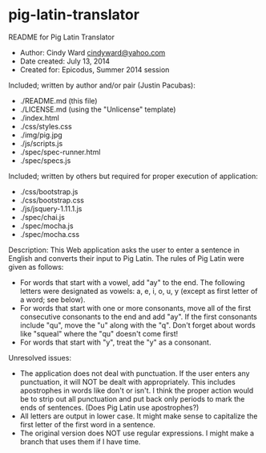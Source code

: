 pig-latin-translator
====================

README for Pig Latin Translator

* Author: Cindy Ward <cindyward@yahoo.com>
* Date created: July 13, 2014
* Created for:  Epicodus, Summer 2014 session

Included; written by author and/or pair (Justin Pacubas):
* ./README.md (this file)
* ./LICENSE.md (using the "Unlicense" template)
* ./index.html
* ./css/styles.css
* ./img/pig.jpg
* ./js/scripts.js
* ./spec/spec-runner.html
* ./spec/specs.js

Included; written by others but required for proper execution of application:
* ./css/bootstrap.js
* ./css/bootstrap.css
* ./js/jsquery-1.11.1.js
* ./spec/chai.js
* ./spec/mocha.js
* ./spec/mocha.css

Description:
This Web application asks the user to enter a sentence in English and converts their input to Pig Latin. The rules of Pig Latin were given as follows:
* For words that start with a vowel, add "ay" to the end. The following letters were 
  designated as vowels: a, e, i, o, u, y (except as first letter of a word; see below).
* For words that start with one or more consonants, move all of the first consecutive 
  consonants to the end and add "ay". If the first consonants include "qu", move the 
  "u" along with the "q". Don't forget about words like "squeal" where the "qu" 
  doesn't come first!
* For words that start with "y", treat the "y" as a consonant.

Unresolved issues:
* The application does not deal with punctuation. If the user enters any punctuation,
  it will NOT be dealt with appropriately. This includes apostrophes in words like
  don't or isn't. I think the proper action would be to strip out all punctuation and put
  back only periods to mark the ends of sentences. (Does Pig Latin use apostrophes?)
* All letters are output in lower case. It might make sense to capitalize the first
  letter of the first word in a sentence.
* The original version does NOT use regular expressions. I might make a branch that
  uses them if I have time.

